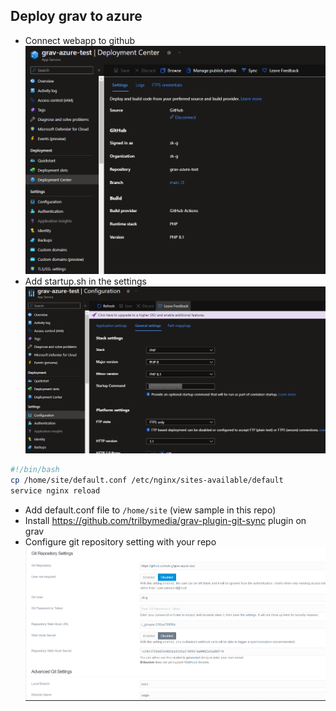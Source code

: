 ## Deploy grav to azure

- Connect webapp to github ![](.github/assets/2022-10-30-15-40-28.png)
- Add startup.sh in the settings ![](.github/assets/2022-10-30-15-44-39.png)

```bash
#!/bin/bash
cp /home/site/default.conf /etc/nginx/sites-available/default
service nginx reload
```

- Add default.conf file to `/home/site` (view sample in this repo)
- Install https://github.com/trilbymedia/grav-plugin-git-sync plugin on grav
- Configure git repository setting with your repo ![](.github/assets/2022-10-30-16-07-30.png)
